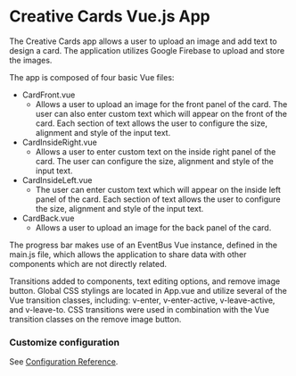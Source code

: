 # Creative Cards Vue.js App

The Creative Cards app allows a user to upload an image and add text to design a card. The application utilizes Google Firebase to upload
and store the images.

The app is composed of four basic Vue files:
* CardFront.vue
    * Allows a user to upload an image for the front panel of the card. The user can also enter custom text which will appear on the front of the
    card. Each section of text allows the user to configure the size, alignment and style of the input text.
* CardInsideRight.vue
    * Allows a user to enter custom text on the inside right panel of the card. The user can configure the size,
     alignment and style of the input text.
* CardInsideLeft.vue
    * The user can enter custom text which will appear on the inside left panel of the card. Each section of text allows the user to
    configure the size, alignment and style of the input text.
* CardBack.vue
    *  Allows a user to upload an image for the back panel of the card.

The progress bar makes use of an EventBus Vue instance, defined in the main.js file, which allows the application to share data with other
components which are not directly related.

Transitions added to components, text editing options, and remove image button. Global CSS stylings are located in App.vue and utilize several of the
Vue transition classes, including: v-enter, v-enter-active, v-leave-active, and v-leave-to. CSS transitions were used in combination with the
Vue transition classes on the remove image button.


### Customize configuration
See [Configuration Reference](https://cli.vuejs.org/config/).
